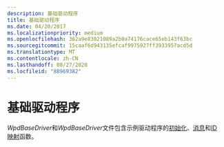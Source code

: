```yaml
---
description: 基础驱动程序
title: 基础驱动程序
ms.date: 04/20/2017
ms.localizationpriority: medium
ms.openlocfilehash: 362a9e83021089a2b0a74176cace65eb143f63bc
ms.sourcegitcommit: 15caaf6d943135efcaf9975927ff3933957acd5d
ms.translationtype: MT
ms.contentlocale: zh-CN
ms.lasthandoff: 08/27/2020
ms.locfileid: "88969382"
---
```

# <a name="the-base-driver"></a>基础驱动程序


*WpdBaseDriver*和*WpdBaseDriver*文件包含示例驱动程序的[初始化](initializing-the-driver.md)、[消息](messaging-functionality.md)和[ID 映射](mapping-object-identifiers.md)函数。

 

 




